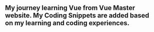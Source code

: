 ## My journey learning Vue from Vue Master website. My Coding Snippets are added based on my learning and coding experiences.